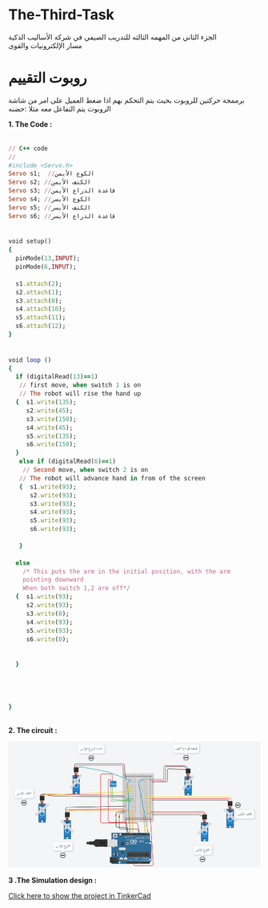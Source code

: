 
# The-Third-Task
الجزء الثاني من المهمه الثالثه للتدريب الصيفي في شركة الأساليب الذكية  
مسار الإلكترونيات والقوى


# روبوت التقييم
برممجة حركتين للروبوت بحيث يتم التحكم بهم اذا ضغط العميل على امر من شاشة الروبوت يتم التفاعل معه مثلا :حضنه


**1.  The Code :**

```ruby

// C++ code
//
#include <Servo.h>
Servo s1;  //الكوع الأيمن
Servo s2; //الكتف الأيمن
Servo s3; //قاعدة الذراع الأيمن
Servo s4; //الكوع الأيسر
Servo s5; //الكتف الأيسر
Servo s6; //قاعدة الذراع الأيسر


void setup()
{
  pinMode(13,INPUT);
  pinMode(6,INPUT);
  
  s1.attach(2);
  s2.attach(1);
  s3.attach(0);
  s4.attach(10);
  s5.attach(11);
  s6.attach(12);
}
    

void loop ()
{ 
  if (digitalRead(13)==1)
   // first move, when switch 1 is on 
   // The robot will rise the hand up
  {  s1.write(135);
     s2.write(45);
     s3.write(150);
     s4.write(45);
     s5.write(135);
     s6.write(150);
  }
   else if (digitalRead(6)==1)
    // Second move, when switch 2 is on 
   // The robot will advance hand in from of the screen 
   {  s1.write(93);
      s2.write(93);
      s3.write(93);
      s4.write(93);
      s5.write(93);
      s6.write(93);
   
   }
  
  else 
    /* This puts the arm in the initial position, with the arm
    pointing downward
    When both switch 1,2 are off*/
  {  s1.write(93);
     s2.write(93);
     s3.write(0);
     s4.write(93);
     s5.write(93);
     s6.write(0);
  
  
  }

     


}
 
```


**2. The circuit  :**


![Circuit](https://github.com/AbdulazizAlhasil/Summer-Training/blob/main/The%20third%20task/%D8%AD%D8%B1%D9%83%D8%A7%D8%AA%20%D8%A7%D9%84%D8%B1%D9%88%D8%A8%D9%88%D8%AA.png?raw=true)



**3 .The Simulation design  :**

[Click here to show the project in TinkerCad](https://www.tinkercad.com/things/klgma9W4OOI-copy-of-robot-arm-servo/editel?tenant=circuits)





